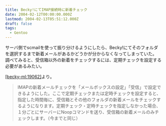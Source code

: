 ```yaml
---
title: Becky!にてIMAP接続時に新着チェック
date: 2004-02-12T00:00:00.000Z
lastmod: 2004-02-13T05:51:12.000Z
draft: false
tags:
  - Gentoo
---
```


サーバ側でscmailを使って振り分けるようにしたら、Becky!にてそのフォルダを選択するまで新着メールがあるかどうかが分からなくなってしまっていた。 調べてみると、受信箱以外の新着をチェックするには、定期チェックを設定する必要があるみたい。

[\[becky-ml:19062\]](http://b2search.tietew.net/archive/becky-ml/19062)より。

> IMAPの新着メールチェックを「メールボックスの設定」「受信」で設定できるようにした。ここで定期チェックまたは定時チェックを設定すると、指定した時間毎に、受信箱とその他のフォルダの新着メールをチェックするようになります。定期チェック・定時チェックを指定しなかった場合、１分ごとにサーバーにNoopコマンドを送り、受信箱の新着メールのみチェックします。（今までと同じ）
